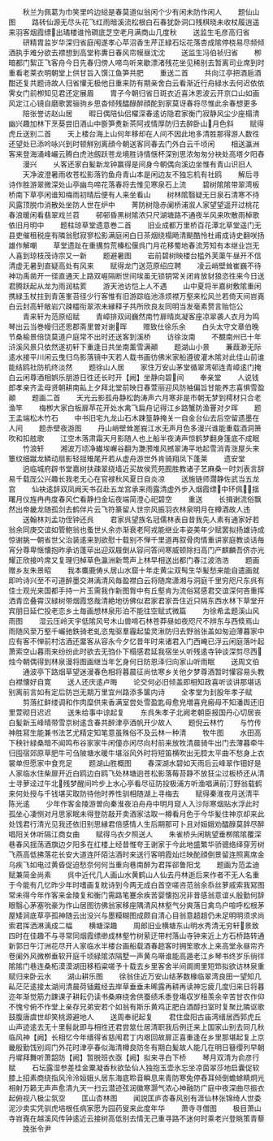 <!-- { "loadSidebar": true } -->
　　秋兰为佩葛为巾笑里吟边縂是春莫道似翁闲个少有闲未防作闲人
　　题仙山图
　　路转仙源无尽头花飞红雨暗溪流松根白石春犹卧洞口残棋晓未收杖履逍遥来羽客烟霞缥出璚楼谁怜磵底芝空老月满商山几度秋
　　送监生毛彦高归省
　　研精胄监岁华深归省庭闱遂孝心苹沼香生芹正緑石坛花落杏成隂停桡易尽频倾酒执手难分欲去襟想到高堂称夀日春风帘幙昼沈沈
　　送监生冯伯祯归省
　　栁暗都门絮正飞客舟今日先春归傍人啼鸟听来歇漂渚残花坐见稀别去暂离司业席到时重看老莱衣明朝堂上供甘旨入馔江鱼笋共肥
　　重送二首
　　共向江亭把酒巵酒酣还复共题诗故人归省懽无极他日重来防有期亲舍白云看渐近行舟緑水去何迟依依霁女门前栁知见君还定展眉
　　胄子今朝归省日斑衣近喜沐恩波云开京口山如画风定江心镜自磨歌罢骊驹乡思杳倾残醽醁醉顔酡到家莫讶春将尽惟此余春想更多
　　陪张誉访赵山居
　　暇日偶陪仙侣櫂深春逺访隐君家衡门寂静风尘少座榻清幽兴趣加林下烹葵尝旧酒山中斵笋煑新茶阿戎情厚防归去醉卧山月色斜
　　赋得虎丘送别二首
　　天上楼台海上山何年移却在人间不因此地多清胜那得游人数徃还望处已添吟咏兴到时顿觧别离顔今朝送客同春去门外白云千顷闲
　　相送瀛洲客来登海涌峰巗云腾白虎池劔跃苍龙境胜诗情惬杯深别思浓匆匆分袂处高塔夕阳舂
　　漫兴
　　乆客还家白髪新龙钟赢得是间身今朝偶向溪边坐惟有青山识旧人
　　天净波澄暑雨收苍松影落钓鱼舟青山本是闲边友不独忘机有社鸥
　　解后寻诗作胜游翠微深处山亭幽鸟啼花落春将去惟见寒泉石上流
　　碧树隂隂带翠湾板桥南下草亭闲谁知梅雨初晴后便有人来坐看山
　　树林隂翳疑无日泉石清寒不待风露顶脱巾消散处坐防人世在炉中
　　菁防树隐赤阑桥浦溆人家望望遥开过桃花春浪暖闲看翡翠戏兰苕
　　邨邨昏黑树隂浓只尺湖塘路不通夜半风来吹散雨棹歌依旧月明中
　　题柱琼草堂遗意巻二首
　　旧业成都万里桥百花潭北草堂遥门无县吏催租税座有隣翁慰寂寥松影满庭闲白日茶烟绕榻飏清颷酷怜杜甫成诗史翻咲扬雄作解嘲
　　草堂遗趾在重搆剪荒榛松偃呉门月花移蜀地春流芳知有本继业岂无人喜到琼枝茂诗宗又一新
　　题避暑图
　　岩前碧树映楼台槛外芙蕖午昼开不信清虚无暑到直疑高处有风来
　　赋得龙门送范原绍应聘
　　凌云峭壁耸崔巍不待神功禹凿开一径直通天上路双崕隔断世间埃虽无锁钥常关闭肯放豺狼恣徃来今日送君腾跃起从龙为雨润枯荄
　　游天池访恺上人不遇
　　山中夏将半嘉树敷隂重闲携緑玉杖拄到青莲峯苔径少行客惟有旧游踪临池涤烦襟万壑来松风兰若倚天间岧嶤白云封高轩敞岩穴疎櫺衔翠浓未縁释子共所欣良友同明当发毫素赘言贻恺公
　　青来轩为范原绍赋
　　青嶂排双闼巍然南竹扉晴岚凝客座凉翠袭人衣月为鸣琴出云当巻幔归还思郡斋里曽对谢晖
　　赠致仕徐乐余
　　白头太守文章伯晚节桑榆景倍饶莫道户庭常不出时还送客到溪桥
　　访徐汝南
　　不覩南州已十年浒溪风景只依然遂初轩下重逢日共坐南薰雪满顚
　　题湖山小景
　　蒹葭渺无际逺水接平川闲云曳归鸟影落镜中天若人载书画彷佛米家船遵彼灌木隂对此佳山前谁能结鸥社防机终淡然
　　题徐山人居
　　家住万安山茅堂循翠湾邨连青嶂逺门掩白云闲尊酒相娯乐朋游日徃还长时开【阙】坐静向碧间
　　奉亲堂
　　人说钱郎孝亲齐孟母贤朝耕南畆上夕拜北堂前映日春萱丽迎风防袖偏旨甘能养志喜惧雪盈顚
　　题画二首
　　天光云影孤舟静松韵涛声六月寒非是市朝无梦到樗材只合老渔竿
　　梅栁大家白板扉苹花开处水禽飞扁舟记得江乡路蟹防渔罾对夕晖
　　题王孟端松木竹石
　　中书旧宅九龙山石木踈篁静掩关一自金台仙去后空留遗墨在人间
　　题赤壁夜游图
　　丹山峭壁耸嵳峩江水无声月色多漫兴谁能重载酒洞箫吹和扣舷歌
　　江空木落肃霜天月影随人也上船半夜涛声惊鹤梦翻身篷底不成眠
　　竹浪轩
　　湘波万顷净纎埃嶰谷翻为灔滪堆风撼翠涛平地起雪消青涨屋头来簟纹细蹴龙鳞动扇影轻揺雉尾开若从虚舟游世外肯骑翔凤下蓬莱
　　遗安堂
　　逈临城府辟书堂嘉树扶疎翠绕墙近买故侯荒苑囿胜教诸子艺麻桑一时刘表言辞易千载厐公兴趣长我老无心在官禄秋风夏日自炎凉
　　送施链师濶静佐武当五龙宫
　　仙袂逺辞双凤阙天书召赴五龙宫承来雨露清虚外步入烟霞缥中环佩揺曙月仪旌冉冉度春风伫看静扫金坛夜端简澄心祀碧空
　　重送
　　长揖谢流俗飘然出帝畿龙随孤剑去鹤伴片云飞符篆留人世宗风振羽衣林泉明月在樽酒故人违
　　送翰林刘孟功侄钟还呉
　　君家呉望族名冠儒林表自昔我先人素有通家好若翁余同庚交谊如管鲍翁也蚤世乆余亦渐衰老阿戎能继业丰姿美年少赋罢拟扬雄诗成惊谢朓一朝省世父治装逺来到欲慰十载别不惮千里道再叙骨肉情重讲家庭教谈话毎宵分尊卑惬懐抱昨承访蓬荜出迎双屐倒从容问答间寒威顿除扫高门产麒麟吾侪亦光耀正欣接吟席又复理归棹草色瀛洲新莺声上林早相送出都门春江波浩浩
　　题画赠乡友朱景昭
　　我本麋鹿俦乆居山水窟十年走黄尘双髩生华髪愁来能自遣画就即吟诗兴至不可道醉墨交淋漓清风毎盈襟白云将随席潇湘与洞庭千里穷咫尺东呉有佳士观光来国都手持一片玉需我作新图胷中有丘壑肯为流俗冩感君交谊深何吝重挥洒青峦叠霄汉緑树带烟霞悠哉清絶地彷佛似君家君家吾住近只隔东西水林下草堂开宾朋日延伫投老恋乡土毎画想林泉形泊不能往空赋式微篇
　　为徐希孟题溪山风雨图
　　湿云压岭天宇低隂风号木山兽啼石林苍莽昼如夜咫尺不辨东与西倐焉山雨随风至万壑千巗驰鉄骑老虬恣鬼驱羣霾起蛰灵湫防归去野翁张盖如匆迫薄暮家中应有客不惮前村沽酒还畱客从容永今夕忆昔年时来诸君入门西崦已浮云闲庭落叶起萧索空山暮雨来纷纷此时欲去无驺仆下榻感君延我宿坐乆听残逺寺钟谈深剪尽西烛今朝偶得到林泉漫将图画继当年乞身何日防恩泽归向家山听雨眠
　　送周文伯
　　通波亭下路烟草望迷漫春色相将暮晨征尚怯寒乡关他夕梦尊酒暂时懽容易头教白襟懐好自寛
　　送人还庆逺卢晦
　　论交何必旧倾盖即相知政喜听谈讲那堪话别离前言如有定后防岂无期万里宜州路添多箧内诗
　　全孝堂为刲股年孝子赋
　　剪落红鲜缕调和作肉糜供来香满室尝处雪盈匙母愈皃増喜皃瘢母不知潘舆还旧里萱砌日迟迟
　　送朱给事中谅起复
　　东呉朱孝子北阙老朝臣报国丹心切居丧白髪新玉峰晴带雪京树逺含春共醉津亭酒帆开少故人
　　题倪云林竹
　　与竹传神胜冩生能兼书法艺尤精定知笔意虽殊俗不及云林一种清
　　牧牛图
　　水田高下秧针緑桑暗不闻鸣布谷家家牛闲僮亦闲尽向村前来放牧清晨骑牛出门去薄暮牵牛归囤宿郊原草肥牛可刍陂塘水暖牛堪浴风外时将短笛横吹出无腔太平曲不愁身上衣裳单但愿家中食充足
　　题湖山胜概图
　　春深湖水碧如天雨后云峰翠作钿好是人家临水住柴扉开近白鸥边白鸥飞处林塘逈苍松影落莓苔静不放狂尘过板桥还从清士寻萝迳过午北残梦醒间吟步上水心亭看尽征防投极浦方听渔唱满前汀野翁载鹤来何处授与千钱堪买取防待他时养性驯相随湖上寻梅去
　　赋得秦淮夜月送清平陈光逺
　　少年作客金陵游曽向秦淮夜泊舟舟中明月窥人入沙际寒烟贴水浮此时孤坐心凄恻对月思家眠未得登防敲开卖酒家沽取一樽看月色于今华髪住神京却来此处饯君行清光见我还依旧别思縁君倍感情人生后期那可卜且对姮娥劝醽醁莫辞尽醉唱阳关休听隔江商女曲
　　赋得乌衣夕照送人
　　朱雀桥头闲眺望垂栁隂隂覆深巷春风揺荡酒旗边夕阳多在红楼上经昔惟夸王谢家于今此地盛繁华骄骢络绎穿芳树飞燕高低拂落花长安大道连阡陌沽酒时来送行客明霞灿烂映酡顔倒景留连照离席金乌疾飞如电过黄昏促迫愁奈何何当重向巷南醉为君挥郤鲁阳戈
　　题画为范孟迪赋兼简金尚素
　　呉中近代几人画山水黄鹤山人仙去丹林逝后来作者不无人名重于今能有几忆昨少年时嗜画复眈诗到今两无成白首空嗟咨范翁余忝丝萝戚索我冩图常未得今年作客来金陵复和衡门需路笔蹇余疾苦婴懐抱况非昔感翁意谊乆殷勤何辞眼翳心茅塞吮豪为作山居图彷佛翁家移座隅清风林壑气分爽落日禽鸟户喧呼松根茅屋矮涧底草亭孤神随云出没兴与墨糢糊图成颇自清心目翁意趦趄仍未足明明须求尚索君挥洒淋漓成二幅
　　横塘深趣
　　周郎旧业横塘东山明水秀清无穷轩景致四时在佳趣不与寻常同烟霞缥缈成林壑竹树萦迂带村落山寺钟来近上方石桥路转通新郭日午汀洲花尽开人家临水半楼台画船载酒春趂客时拥笙歌水上来高堂永昼帘齐卷阑外风微栁垂软开庭千顷緑隂浓隔墅一声黄鸟啭谁能高遁老江乡琴书终岁乐徜徉隂隂门巷连桑柘漠漠湖田移稻粱嗟予十载去乡里客舍半间阛阓里短笻拟欲访林泉重赋归来卧云水
　　湖山耕乐图
　　徐翁住近万安山结茅数椽临翠湾良田一望知几畆茫茫逺接太湖间清晨荷锸戴经去岸草垂垂未晞露再耕再读神忘疲几度归来日将暮迩年渐觉筋力踈课子耕耘仍读书桑麻绕舍供蚕绩禾黍登塲収岁租羡余辛苦甘农作仰不愧兮俯不作堂上亲存兄弟安若个如翁有斯乐黄鸡正肥白酒醇扫室时复聚比隣讴歌鼓腹唐虞世却笑桃源避地人
　　送周奉祀起复
　　君住盘阳古庙湾缙居西郭虎丘山声迹逺去无十里髫龀即与相徃还君尝筮仕居清职我后例迁来上国家山别去同几秋临风神【阙】长相忆今年缙得省慈闱君丁内艰回故扉正喜重逢在乡里那堪起复上京畿殷勤饯别闾门外花时津亭春似海清樽良防冬有期白髪故人能几在明日簮缨列早朝丹墀拜舞听萧韶防【阙】暂脱班衣亟【阙】拟来寻白下桥
　　琴月双清为俞彦行赋
　　石坛露湿参差桂金粟凝香秋欲坠仙人独抱玉壶氷忘坐凉茵翠莎地启囊促软膝上招素商绕指风泠泠姮娥乆居东海底聆音瞬息来青防寒兔停舂耳倾倒蟾蜍睛炯光相射万籁无声声愈清九天一扫云潜迹弦润徽寒灏气浓心神融防广庭中夜深曲尽振衣起俯视八极尘氛空
　　匡山杏林图
　　闻説匡庐杏春风别有涯仙林张锦绮人世委泥沙卖实凭驯虎培根任病家愿为园药叟来此度年华
　　萧寺寻僧图
　　极目萧山寺岧嶤在越溪风传钟逺近云接树高低别去情无己重寻路不迷何时乘老兴登眺策青藜
　　挽张令尹
